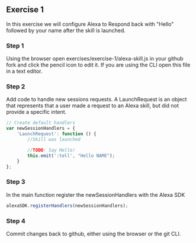 ## Exercise 1

In this exercise we will configure Alexa to Respond back with "Hello" followed by your name after the skill is launched. 

### Step 1
Using the browser open exercises/exercise-1/alexa-skill.js in your github fork and click the pencil icon to edit it. If you are using the CLI open this file in a text editor.

### Step 2
Add code to handle new sessions requests. A LaunchRequest is an object that represents that a user made a request to an Alexa skill, but did not provide a specific intent.

```javascript
// Create default handlers
var newSessionHandlers = {
    'LaunchRequest': function () {
        //Skill was launched

        //TODO: Say Hello!
        this.emit(':tell', "Hello NAME");
    }
};
```

### Step 3
In the main function register the newSessionHandlers with the Alexa SDK 

```javascript
alexaSDK.registerHandlers(newSessionHandlers);
```

### Step 4
Commit changes back to github, either using the browser or the git CLI.

